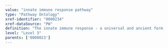 ```yaml
---
value: "innate immune response pathway"
type: "Pathway Ontology"
xref-identifier: "0000234"
xref-dataSource: "PW"
definition: "The innate immune response - a universal and ancient form of host defense against infection - is a first line of response to various pathogens and also to damaged cells. It plays a role in stimulating adaptive immunity; molecules generated during innate responses act as second signals that can impact on both the magnitude and the nature of the adaptive response."
level: "Level 3"
parents: ['0000023']
---
```

